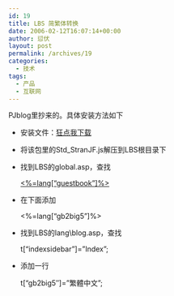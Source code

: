 ```yaml
---
id: 19
title: LBS 简繁体转换
date: 2006-02-12T16:07:14+00:00
author: 愆伏
layout: post
permalink: /archives/19
categories:
  - 技术
tags:
  - 产品
  - 互联网
---
```

PJblog里抄来的。具体安装方法如下

  * 安装文件：<a title="简繁体转换程序包" href="/wp-content/uploads/200602/12_172751_script.rar" target="_blank">狂点我下载</a>
  * 将该包里的Std_StranJF.js解压到LBS根目录下
  * 找到LBS的global.asp，查找
  
    <coolcode lang="html">[<%=lang[&#8220;guestbook&#8221;]%>](gbook.asp)</coolcode>
  * 在下面添加
  
    <coolcode lang="html">
  
    <a id="StranLink"><%=lang[&#8220;gb2big5&#8221;]%></a>
  
    
  
    </coolcode>
  * 找到LBS的lang\blog.asp，查找
  
    <coolcode lang="html">t[&#8220;indexsidebar&#8221;]=&#8221;Index&#8221;;</coolcode> 
  * 添加一行
  
    <coolcode lang="html">t[&#8220;gb2big5&#8243;]=&#8221;繁體中文&#8221;;</coolcode>